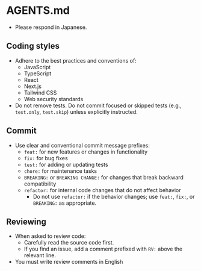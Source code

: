 # AGENTS.md

- Please respond in Japanese.

## Coding styles
- Adhere to the best practices and conventions of:
  - JavaScript
  - TypeScript
  - React
  - Next.js
  - Tailwind CSS
  - Web security standards
- Do not remove tests. Do not commit focused or skipped tests (e.g., `test.only`, `test.skip`) unless explicitly instructed.

## Commit
- Use clear and conventional commit message prefixes:
  - `feat:` for new features or changes in functionality
  - `fix:` for bug fixes
  - `test:` for adding or updating tests
  - `chore:` for maintenance tasks
  - `BREAKING:` or `BREAKING CHANGE:` for changes that break backward compatibility
  - `refactor:` for internal code changes that do not affect behavior
    - Do not use `refactor:` if the behavior changes; use `feat:`, `fix:`, or `BREAKING:` as appropriate.

## Reviewing
- When asked to review code:
  - Carefully read the source code first.
  - If you find an issue, add a comment prefixed with `RV:` above the relevant line.
- You must write review comments in English
